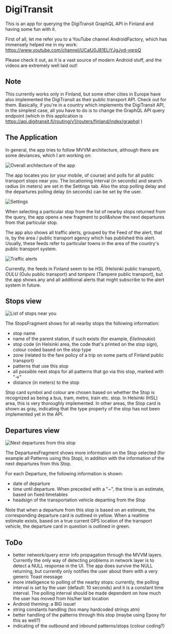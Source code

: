 # DigiTransit

This is an app for querying the DigiTransit GraphQL API in Finland and having some fun with it.

First of all, let me refer you to a YouTube channel AndroidFactory, which has immensely helped me in my work:
https://www.youtube.com/channel/UCafJ0J81ELiYJgJyd-yqrpQ

Please check it out, as it is a vast source of modern Android stuff, and the videos are extremely well laid out!

## Note

This currently works only in Finland, but some other cities in Europe have also implemented the DigiTransit as their public transport API. Check out for them.
Basically, if you're in a country which implements the DigiTransit API, in the simplest case, all you have to do is to change the GraphQL API query endpoint
(which in this application is https://api.digitransit.fi/routing/v1/routers/finland/index/graphql )

## The Application

In general, the app tries to follow MVVM architecture, although there are some deviances, which I am working on:

![Overall architecture of the app](readme_resources/Architecture.JPG)

The app locates you (or your mobile, of course) and polls for all public transport stops near you.  The locationing interval (in seconds) and search radius
(in meters) are set in the Settings tab.  Also the stop polling delay and the departures polling delay (in seconds) can be set by the user.

![Settings](readme_resources/SettingsFragment.jpg)

When selecting a particular stop from the list of nearby stops returned from the query, the app opens a new fragment to poll&show the next departures
from that particular stop.

The app also shows all traffic alerts, grouped by the Feed of the alert, that is, by the area / public transport agency which has published this alert.
Usually, these feeds refer to particular towns in the area of the country's public transport system.

![Traffic alerts](readme_resources/AlertsFragment.jpg)

Currently, the feeds in Finland seem to be _HSL_ (Helsinki public transport), _OULU_ (Oulu public transport) and _tampere_ (Tampere public transport), but the app
shows any and all additional alerts that might subscribe to the alert system in future.

## Stops view

![List of stops near you](readme_resources/StopsFragment.jpg)

The StopsFragment shows for all nearby stops the following information:
- stop name
- name of the parent station, if such exists (for example, _Elielinaukio_)
- stop code (in Helsinki area, the code that's printed on the stop sign), colour coded based on the stop type
- zone (related to the fare policy of a trip on some parts of Finland public transport)
- patterns that use this stop
- all possible next stops for all patterns that go via this stop, marked with "->"
- distance (in meters) to the stop

Stop card symbol and colour are chosen based on whether the Stop is recognized as being a bus, tram, metro, train etc. stop. In Helsinki (HSL) area, this is very
thoroughly implemented. In other areas, the Stop card is shown as gray, indicating that the type property of the stop has not been implemented yet in the API.

## Departures view

![Next departures from this stop](readme_resources/DeparturesFragment.jpg)

The DeparturesFragment shows more information on the Stop selected (for example all Patterns using this Stop), in addition with the information of the next
departures from this Stop.

For each Departure, the following information is shown:
- date of departure
- time until departure. When preceded with a "~", the time is an estimate, based on fixed timetables
- headsign of the transportation vehicle departing from the Stop

Note that when a departure from this stop is based on an estimate, the corresponding departure card is outlined in yellow. When a realtime estimate exists,
based on a true current GPS location of the transport vehicle, the departure card in question is outlined in green.

## ToDo

- better network/query error info propagation through the MVVM layers.  Currently the only way of detecting problems in network layer is to detect a NULL response in the UI.
The app does survive the NULL returning, but currently only notifies the user about them with a very generic Toast message
- more intelligence to polling of the nearby stops: currently, the polling interval is set by the user (default: 10 seconds) and it is a constant time interval.
The polling interval should be made dependent on how much the user has moved from his/her last location
- Android theming: a BIG issue!
- string constants handling (too many hardcoded strings atm)
- better handling of the patterns through this stop (maybe using Epoxy for this as well?)
- indicating of the outbound and inbound patterns/stops (colour coding?)